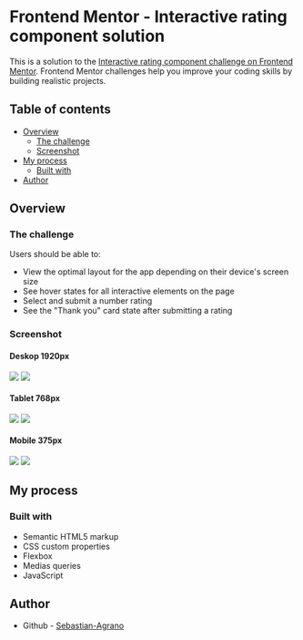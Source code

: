 # Frontend Mentor - Interactive rating component solution

This is a solution to the [Interactive rating component challenge on Frontend Mentor](https://www.frontendmentor.io/challenges/interactive-rating-component-koxpeBUmI). Frontend Mentor challenges help you improve your coding skills by building realistic projects. 

## Table of contents

- [Overview](#overview)
  - [The challenge](#the-challenge)
  - [Screenshot](#screenshot)
- [My process](#my-process)
  - [Built with](#built-with)
- [Author](#author)

## Overview

### The challenge

Users should be able to:

- View the optimal layout for the app depending on their device's screen size
- See hover states for all interactive elements on the page
- Select and submit a number rating
- See the "Thank you" card state after submitting a rating

### Screenshot

#### Deskop 1920px
![](./screenshots/deskop-screenshot1.jpg)
![](./screenshots/deskop-screenshot2.jpg)

#### Tablet 768px
![](./screenshots/tablet-screenshot1.jpg)
![](./screenshots/tablet-screenshot2.jpg)

#### Mobile 375px
![](./screenshots/mobile-screenshot1.jpg)
![](./screenshots/mobile-screenshot2.jpg)

## My process

### Built with

- Semantic HTML5 markup
- CSS custom properties
- Flexbox
- Medias queries
- JavaScript

## Author

- Github - [Sebastian-Agrano](https://github.com/Sebastian-Agrano)